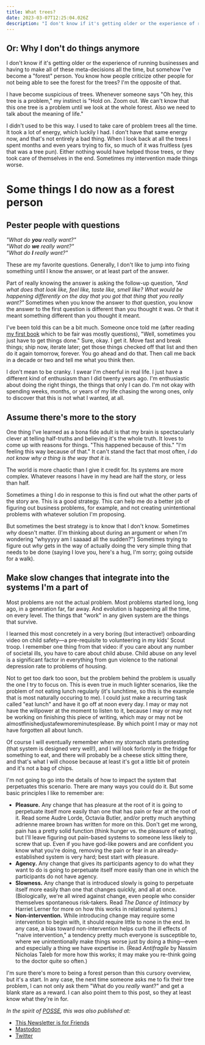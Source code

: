 ```yaml
---
title: What trees?
date: 2023-03-07T12:25:04.026Z
description: "I don't know if it's getting older or the experience of running businesses and having to make all of these meta-decisions all the time, but somehow I've become a "forest" person. You know how people criticize other people for not being able to see the forest for the trees? I'm the opposite of that. I have become suspicious of trees..."
---
```


## Or: Why I don't do things anymore

I don't know if it's getting older or the experience of running businesses and having to make all of these meta-decisions all the time, but somehow I've become a "forest" person. You know how people criticize other people for not being able to see the forest for the trees? I'm the opposite of that.

I have become suspicious of trees. Whenever someone says "Oh hey, this tree is a problem," my instinct is "Hold on. Zoom out. We can't know that this one tree is a problem until we look at the whole forest. Also we need to talk about the meaning of life."

I didn't used to be this way. I used to take care of problem trees all the time. It took a lot of energy, which luckily I had. I don't have that same energy now, and that's not entirely a bad thing. When I look back at all the trees I spent months and even years trying to fix, so much of it was fruitless (yes that was a tree pun). Either nothing would have helped those trees, or they took care of themselves in the end. Sometimes my intervention made things worse.

# Some things I do now as a forest person

## Pester people with questions

*"What do <strong>you</strong> really want?"<br />
"What do <strong>we</strong> really want?"<br />
"What do <strong>I</strong> really want?"*

These are my favorite questions. Generally, I don't like to jump into fixing something until I know the answer, or at least part of the answer.

Part of really knowing the answer is asking the follow-up question, *"And what does that look like, feel like, taste like, smell like? What would be happening differently on the day that you got that thing that you really want?"* Sometimes when you know the answer to *that* question, you know the answer to the first question is different than you thought it was. Or that it meant something different than you thought it meant.

I've been told this can be a bit much. Someone once told me (after reading [my first book](https://gatherthepeople.com) which to be fair was mostly questions), "Well, sometimes you just have to get things done." Sure, okay. I get it. Move fast and break things; ship now, iterate later; get those things checked off that list and then do it again tomorrow, forever. You go ahead and do that. Then call me back in a decade or two and tell me what you think then.

I don't mean to be cranky. I swear I'm cheerful in real life. I just have a different kind of enthusiasm than I did twenty years ago. I'm enthusiastic about doing the right things, the things that only I can do. I'm not okay with spending weeks, months, or years of my life chasing the wrong ones, only to discover that this is not what I wanted, at all.

## Assume there's more to the story

One thing I've learned as a bona fide adult is that my brain is spectacularly clever at telling half-truths and believing it's the whole truth. It loves to come up with reasons for things. "This happened because of this." "I'm feeling this way because of that." It can't stand the fact that most often, *I do not know why a thing is the way that it is*.

The world is more chaotic than I give it credit for. Its systems are more complex. Whatever reasons I have in my head are half the story, or less than half.

Sometimes a thing I do in response to this is find out what the other parts of the story are. This is a good strategy. This can help me do a better job of figuring out business problems, for example, and not creating unintentional problems with whatever solution I'm proposing.

But sometimes the best strategy is to know that I don't know. Sometimes *why* doesn't matter. (I'm thinking about during an argument or when I'm wondering "whyyyyy am I saaaad all the sudden?") Sometimes trying to figure out *why* gets in the way of actually doing the very simple thing that needs to be done (saying I love you, here's a hug, I'm sorry; going outside for a walk).

## Make slow changes that integrate into the systems I'm a part of

Most problems are not the actual problem. Most problems started long, long ago, in a generation far, far away. And evolution is happening all the time, on every level. The things that "work" in any given system are the things that survive.

I learned this most concretely in a very boring (but interactive!) onboarding video on child safety—a pre-requisite to volunteering in my kids' Scout troop. I remember one thing from that video: if you care about any number of societal ills, you have to care about child abuse. Child abuse on any level is a significant factor in everything from gun violence to the national depression rate to problems of housing.

Not to get too dark too soon, but the problem behind the problem is usually the one I try to focus on. This is even true in much lighter scenarios, like the problem of not eating lunch regularly (it's lunchtime, so this is the example that is most naturally occuring to me). I could just make a recurring task called "eat lunch" and have it go off at noon every day. I may or may not have the willpower at the moment to listen to it, because I may or may not be working on finishing this piece of writing, which may or may not be almostfinishedjustafewmoreminutesplease. By which point I may or may not have forgotten all about lunch.

Of course I will eventually remember when my stomach starts protesting (that system is designed very well!), and I will look forlornly in the fridge for something to eat, and there will probably be a cheese stick sitting there, and that's what I will choose because at least it's got a little bit of protein and it's not a bag of chips.

I'm not going to go into the details of how to impact the system that perpetuates this scenario. There are many ways you could do it. But some basic principles I like to remember are:

-   **Pleasure.** Any change that has pleasure at the root of it is going to perpetuate itself more easily than one that has pain or fear at the root of it. Read some Audre Lorde, Octavia Butler, and/or pretty much anything adrienne maree brown has written for more on this. Don't get me wrong, pain has a pretty solid function (think hunger vs. the pleasure of eating), but I'll leave figuring out pain-based systems to someone less likely to screw that up. Even if you have god-like powers and are confident you know what you're doing, removing the pain or fear in an already-established system is very hard; best start with pleasure.
-   **Agency.** Any change that gives its participants agency to do what they want to do is going to perpetuate itself more easily than one in which the participants do not have agency.
-   **Slowness.** Any change that is introduced slowly is going to perpetuate itself more easily than one that changes quickly, and all at once. (Biologically, we're all wired against change, even people who consider themselves spontaneous risk-takers. Read *The Dance of Intimacy* by Harriet Lerner for more on how this works in relational systems.)
-   **Non-intervention.** While introducing change may require some intervention to begin with, it should require little to none in the end. In any case, a bias toward non-intervention helps curb the ill effects of "naive intervention," a tendency pretty much everyone is susceptible to, where we unintentionally make things worse just by doing a thing—even and especially a thing we have expertise in. (Read *Antifragile* by Nassim Nicholas Taleb for more how this works; it may make you re-think going to the doctor quite so often.)

I'm sure there's more to being a forest person than this cursory overview, but it's a start. In any case, the next time someone asks me to fix their tree problem, I can not only ask them "What do you *really* want?" and get a blank stare as a reward. I can also point them to this post, so they at least know what they're in for.

*In the spirit of [POSSE](https://indieweb.org/POSSE), this was also published at:*

* [This Newsletter is for Friends](https://buttondown.email/sarahavenir/archive/what-trees/)
* [Mastodon](https://tw.town/@sarahavenir/109983993082769122)
* [Twitter](https://twitter.com/sarahavenir/status/1633210101225127936)
